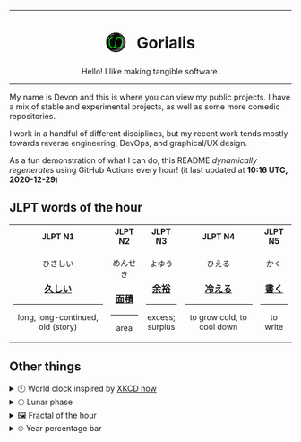 ***

<h1 align="center">
<sub>
    <img src="readme/resources/avatar.png" height="36">
</sub>
&nbsp;
Gorialis
</h1>
<p align="center">
Hello! I like making tangible software.
</p>

***

My name is Devon and this is where you can view my public projects. I have a mix of stable and experimental projects, as well as some more comedic repositories.

I work in a handful of different disciplines, but my recent work tends mostly towards reverse engineering, DevOps, and graphical/UX design.

As a fun demonstration of what I can do, this README *dynamically regenerates* using GitHub Actions every hour! (it last updated at **10:16 UTC, 2020-12-29**)

<h2>JLPT words of the hour</h2>
<table>
    <tr>
        <th>JLPT N1</th>
        <th>JLPT N2</th>
        <th>JLPT N3</th>
        <th>JLPT N4</th>
        <th>JLPT N5</th>
    </tr>
    <tr>
        <td>
            <p align="center">ひさしい</p>
            <h3 align="center"><b><a href="https://jisho.org/search/%E4%B9%85%E3%81%97%E3%81%84">久しい</a></b></h3>
            <hr>
            <p align="center">long,<wbr> long-continued,<wbr> old (story)</p>
        </td>
        <td>
            <p align="center">めんせき</p>
            <h3 align="center"><b><a href="https://jisho.org/search/%E9%9D%A2%E7%A9%8D">面積</a></b></h3>
            <hr>
            <p align="center">area</p>
        </td>
        <td>
            <p align="center">よゆう</p>
            <h3 align="center"><b><a href="https://jisho.org/search/%E4%BD%99%E8%A3%95">余裕</a></b></h3>
            <hr>
            <p align="center">excess;<br> surplus</p>
        </td>
        <td>
            <p align="center">ひえる</p>
            <h3 align="center"><b><a href="https://jisho.org/search/%E5%86%B7%E3%81%88%E3%82%8B">冷える</a></b></h3>
            <hr>
            <p align="center">to grow cold,<wbr> to cool down</p>
        </td>
        <td>
            <p align="center">かく</p>
            <h3 align="center"><b><a href="https://jisho.org/search/%E6%9B%B8%E3%81%8F">書く</a></b></h3>
            <hr>
            <p align="center">to write</p>
        </td>
    </tr>
</table>

<h2>Other things</h2>
<details>
<summary>🕙  World clock inspired by <a href="https://xkcd.com/now">XKCD now</a></summary>

> <img src="generated/now.png" width="512">

</details>
<details>
<summary>🌕 Lunar phase</summary>

The moon is approximately 51.99% through its phase (Full Moon).

</details>
<details>
<summary>&#x1f5bc; Fractal of the hour</summary>

> <img src="generated/fractal.png" width="512">

</details>
<details>
<summary>&#x23f2; Year percentage bar</summary>
<pre><code>2020 [███████████████████▁] 99.30%</code></pre>
</details>
